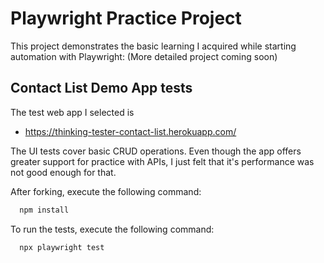 # Playwright Practice Project

This project demonstrates the basic learning I acquired while starting automation with Playwright:
(More detailed project coming soon)
## Contact List Demo App tests

The test web app I selected is

- https://thinking-tester-contact-list.herokuapp.com/

The UI tests cover basic CRUD operations. Even though the app offers greater support for practice with APIs, I just felt that it's performance was not good enough for that.

After forking, execute the following command:

```bash
  npm install
```

To run the tests, execute the following command:

```bash
  npx playwright test
```
